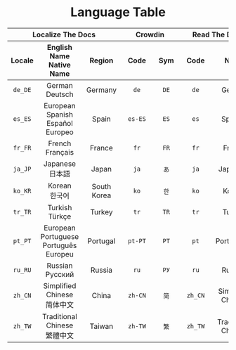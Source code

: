 <div align="center">
<h1>Language Table</h1>
</div>

<div align="center">
<table>
  <thead>
    <tr>
      <th rowspan="1" colspan="3" align="center" style="text-align: center"><div>Localize The Docs</div></th>
      <th rowspan="1" colspan="2" align="center" style="text-align: center"><div>Crowdin</div></th>
      <th rowspan="1" colspan="2" align="center" style="text-align: center"><div>Read The Docs</div></th>
    </tr>
    <tr>
      <!-- Localize The Docs -->
      <th rowspan="1" colspan="1" align="center" style="text-align: center"><div>Locale</div></th>
      <th rowspan="1" colspan="1" align="center" style="text-align: center"><div>
        <div>English Name</div>
        <div>Native Name</div>
      </div></th>
      <th rowspan="1" colspan="1" align="center" style="text-align: center"><div>&nbsp;&nbsp;Region&nbsp;&nbsp;</div></th>
      <!-- Crowdin -->
      <th rowspan="1" colspan="1" align="center" style="text-align: center"><div>&nbsp;&nbsp;Code&nbsp;&nbsp;</div></th>
      <th rowspan="1" colspan="1" align="center" style="text-align: center"><div>&nbsp;Sym&nbsp;</div></th>
      <!-- Read The Docs -->
      <th rowspan="1" colspan="1" align="center" style="text-align: center"><div>&nbsp;&nbsp;Code&nbsp;&nbsp;</div></th>
      <th rowspan="1" colspan="1" align="center" style="text-align: center"><div>&nbsp;&nbsp;Name&nbsp;&nbsp;</div></th>
    </tr>
  </thead>
  <tbody>
    <tr>
      <td rowspan="1" colspan="1" align="center" style="text-align: center"><div class="ltd-code"><code>de_DE</code></div></td>
      <td rowspan="1" colspan="1" align="center" style="text-align: center"><div class="ltd-name">
        <div class="ltd-name-english">German</div>
        <div class="ltd-name-native">Deutsch</div>
      </div></td>
      <td rowspan="1" colspan="1" align="center" style="text-align: center"><div class="ltd-region">Germany</div></td>
      <td rowspan="1" colspan="1" align="center" style="text-align: center"><div class="crowdin-code"><code>de</code></div></td>
      <td rowspan="1" colspan="1" align="center" style="text-align: center"><div class="crowdin-sym"><code>DE</code></div></td>
      <td rowspan="1" colspan="1" align="center" style="text-align: center"><div class="rtd-code"><code>de</code></div></td>
      <td rowspan="1" colspan="1" align="center" style="text-align: center"><div class="rtd-name">German</div></td>
    </tr>
    <tr>
      <td rowspan="1" colspan="1" align="center" style="text-align: center"><div class="ltd-code"><code>es_ES</code></div></td>
      <td rowspan="1" colspan="1" align="center" style="text-align: center"><div class="ltd-name">
        <div class="ltd-name-english">European Spanish</div>
        <div class="ltd-name-native">Español Europeo</div>
      </div></td>
      <td rowspan="1" colspan="1" align="center" style="text-align: center"><div class="ltd-region">Spain</div></td>
      <td rowspan="1" colspan="1" align="center" style="text-align: center"><div class="crowdin-code"><code>es-ES</code></div></td>
      <td rowspan="1" colspan="1" align="center" style="text-align: center"><div class="crowdin-sym"><code>ES</code></div></td>
      <td rowspan="1" colspan="1" align="center" style="text-align: center"><div class="rtd-code"><code>es</code></div></td>
      <td rowspan="1" colspan="1" align="center" style="text-align: center"><div class="rtd-name">Spanish</div></td>
    </tr>
    <tr>
      <td rowspan="1" colspan="1" align="center" style="text-align: center"><div class="ltd-code"><code>fr_FR</code></div></td>
      <td rowspan="1" colspan="1" align="center" style="text-align: center"><div class="ltd-name">
        <div class="ltd-name-english">French</div>
        <div class="ltd-name-native">Français</div>
      </div></td>
      <td rowspan="1" colspan="1" align="center" style="text-align: center"><div class="ltd-region">France</div></td>
      <td rowspan="1" colspan="1" align="center" style="text-align: center"><div class="crowdin-code"><code>fr</code></div></td>
      <td rowspan="1" colspan="1" align="center" style="text-align: center"><div class="crowdin-sym"><code>FR</code></div></td>
      <td rowspan="1" colspan="1" align="center" style="text-align: center"><div class="rtd-code"><code>fr</code></div></td>
      <td rowspan="1" colspan="1" align="center" style="text-align: center"><div class="rtd-name">French</td>
    </tr>
    <tr>
      <td rowspan="1" colspan="1" align="center" style="text-align: center"><div class="ltd-code"><code>ja_JP</code></div></td>
      <td rowspan="1" colspan="1" align="center" style="text-align: center"><div class="ltd-name">
        <div class="ltd-name-english">Japanese</div>
        <div class="ltd-name-native">日本語</div>
      </div></td>
      <td rowspan="1" colspan="1" align="center" style="text-align: center"><div class="ltd-region">Japan</div></td>
      <td rowspan="1" colspan="1" align="center" style="text-align: center"><div class="crowdin-code"><code>ja</code></div></td>
      <td rowspan="1" colspan="1" align="center" style="text-align: center"><div class="crowdin-sym"><code>あ</code></div></td>
      <td rowspan="1" colspan="1" align="center" style="text-align: center"><div class="rtd-code"><code>ja</code></div></td>
      <td rowspan="1" colspan="1" align="center" style="text-align: center"><div class="rtd-name">Japanese</div></td>
    </tr>
    <tr>
      <td rowspan="1" colspan="1" align="center" style="text-align: center"><div class="ltd-code"><code>ko_KR</code></div></td>
      <td rowspan="1" colspan="1" align="center" style="text-align: center"><div class="ltd-name">
        <div class="ltd-name-english">Korean</div>
        <div class="ltd-name-native">한국어</div>
      </div></td>
      <td rowspan="1" colspan="1" align="center" style="text-align: center"><div class="ltd-region">South Korea</div></td>
      <td rowspan="1" colspan="1" align="center" style="text-align: center"><div class="crowdin-code"><code>ko</code></div></td>
      <td rowspan="1" colspan="1" align="center" style="text-align: center"><div class="crowdin-sym"><code>한</code></div></td>
      <td rowspan="1" colspan="1" align="center" style="text-align: center"><div class="rtd-code"><code>ko</code></div></td>
      <td rowspan="1" colspan="1" align="center" style="text-align: center"><div class="rtd-name">Korean</div></td>
    </tr>
    <tr>
      <td rowspan="1" colspan="1" align="center" style="text-align: center"><div class="ltd-code"><code>tr_TR</code></div></td>
      <td rowspan="1" colspan="1" align="center" style="text-align: center"><div class="ltd-name">
        <div class="ltd-name-english">Turkish</div>
        <div class="ltd-name-native">Türkçe</div>
      </div></td>
      <td rowspan="1" colspan="1" align="center" style="text-align: center"><div class="ltd-region">Turkey</div></td>
      <td rowspan="1" colspan="1" align="center" style="text-align: center"><div class="crowdin-code"><code>tr</code></div></td>
      <td rowspan="1" colspan="1" align="center" style="text-align: center"><div class="crowdin-sym"><code>TR</code></div></td>
      <td rowspan="1" colspan="1" align="center" style="text-align: center"><div class="rtd-code"><code>tr</code></div></td>
      <td rowspan="1" colspan="1" align="center" style="text-align: center"><div class="rtd-name">Turkish</div></td>
    </tr>
    <tr>
      <td rowspan="1" colspan="1" align="center" style="text-align: center"><div class="ltd-code"><code>pt_PT</code></div></td>
      <td rowspan="1" colspan="1" align="center" style="text-align: center"><div class="ltd-name">
        <div class="ltd-name-english">European Portuguese</div>
        <div class="ltd-name-native">Português Europeu</div>
      </div></td>
      <td rowspan="1" colspan="1" align="center" style="text-align: center"><div class="ltd-region">Portugal</div></td>
      <td rowspan="1" colspan="1" align="center" style="text-align: center"><div class="crowdin-code"><code>pt-PT</code></div></td>
      <td rowspan="1" colspan="1" align="center" style="text-align: center"><div class="crowdin-sym"><code>PT</code></div></td>
      <td rowspan="1" colspan="1" align="center" style="text-align: center"><div class="rtd-code"><code>pt</code></div></td>
      <td rowspan="1" colspan="1" align="center" style="text-align: center"><div class="rtd-name">Portuguese</div></td>
    </tr>
    <tr>
      <td rowspan="1" colspan="1" align="center" style="text-align: center"><div class="ltd-code"><code>ru_RU</code></div></td>
      <td rowspan="1" colspan="1" align="center" style="text-align: center"><div class="ltd-name">
        <div class="ltd-name-english">Russian</div>
        <div class="ltd-name-native">Русский</div>
      </div></td>
      <td rowspan="1" colspan="1" align="center" style="text-align: center"><div class="ltd-region">Russia</div></td>
      <td rowspan="1" colspan="1" align="center" style="text-align: center"><div class="crowdin-code"><code>ru</code></div></td>
      <td rowspan="1" colspan="1" align="center" style="text-align: center"><div class="crowdin-sym"><code>РУ</code></div></td>
      <td rowspan="1" colspan="1" align="center" style="text-align: center"><div class="rtd-code"><code>ru</code></div></td>
      <td rowspan="1" colspan="1" align="center" style="text-align: center"><div class="rtd-name">Russian</div></td>
    </tr>
    <tr>
      <td rowspan="1" colspan="1" align="center" style="text-align: center"><div class="ltd-code"><code>zh_CN</code></div></td>
      <td rowspan="1" colspan="1" align="center" style="text-align: center"><div class="ltd-name">
        <div class="ltd-name-english">Simplified Chinese</div>
        <div class="ltd-name-native">简体中文</div>
      </div></td>
      <td rowspan="1" colspan="1" align="center" style="text-align: center"><div class="ltd-region">China</div></td>
      <td rowspan="1" colspan="1" align="center" style="text-align: center"><div class="crowdin-code"><code>zh-CN</code></div></td>
      <td rowspan="1" colspan="1" align="center" style="text-align: center"><div class="crowdin-sym"><code>简</code></div></td>
      <td rowspan="1" colspan="1" align="center" style="text-align: center"><div class="rtd-code"><code>zh_CN</code></div></td>
      <td rowspan="1" colspan="1" align="center" style="text-align: center"><div class="rtd-name">Simplified Chinese</div></td>
    </tr>
    <tr>
      <td rowspan="1" colspan="1" align="center" style="text-align: center"><div class="ltd-code"><code>zh_TW</code></div></td>
      <td rowspan="1" colspan="1" align="center" style="text-align: center"><div class="ltd-name">
        <div class="ltd-name-english">Traditional Chinese</div>
        <div class="ltd-name-native">繁體中文</div>
      </div></td>
      <td rowspan="1" colspan="1" align="center" style="text-align: center"><div class="ltd-region">Taiwan</div></td>
      <td rowspan="1" colspan="1" align="center" style="text-align: center"><div class="crowdin-code"><code>zh-TW</code></div></td>
      <td rowspan="1" colspan="1" align="center" style="text-align: center"><div class="crowdin-sym"><code>繁</code></div></td>
      <td rowspan="1" colspan="1" align="center" style="text-align: center"><div class="rtd-code"><code>zh_TW</code></div></td>
      <td rowspan="1" colspan="1" align="center" style="text-align: center"><div class="rtd-name">Traditional Chinese</div></td>
    </tr>
  </tbody>
</table>
</div>
